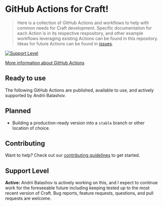 # GitHub Actions for Craft!

> Here is a collection of GitHub Actions and workflows to help with common needs for Craft development. Specific documentation for each Action is in its respective respository, and other example workflows leveraging existing Actions can be found in this repository. Ideas for future Actions can be found in [issues](https://github.com/andbalashov/actions-craft/issues).

[![Support Level](https://img.shields.io/badge/support-active-green.svg)](#support-level)

[More information about GitHub Actions](https://github.com/features/actions/)

## Ready to use

The following GitHub Actions are published,  available to use, and actively supported by Andrii Balashov.

## Planned

* Building a production-ready version into a `stable` branch or other location of choice.

## Contributing

Want to help? Check out our [contributing guidelines](CONTRIBUTING.md) to get started.

## Support Level

**Active:** Andrii Balashov is actively working on this, and I expect to continue work for the foreseeable future including keeping tested up to the most recent version of Craft.  Bug reports, feature requests, questions, and pull requests are welcome.
